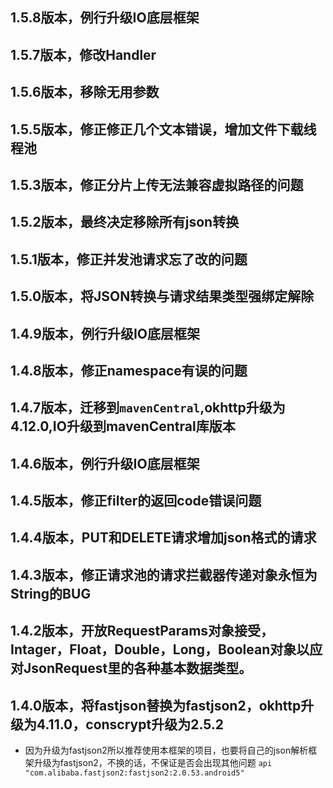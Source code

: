 ## 1.5.8版本，例行升级IO底层框架
## 1.5.7版本，修改Handler
## 1.5.6版本，移除无用参数
## 1.5.5版本，修正修正几个文本错误，增加文件下载线程池
## 1.5.3版本，修正分片上传无法兼容虚拟路径的问题
## 1.5.2版本，最终决定移除所有json转换
## 1.5.1版本，修正并发池请求忘了改的问题
## 1.5.0版本，将JSON转换与请求结果类型强绑定解除
## 1.4.9版本，例行升级IO底层框架
## 1.4.8版本，修正namespace有误的问题
## 1.4.7版本，迁移到`mavenCentral`,okhttp升级为4.12.0,IO升级到mavenCentral库版本
## 1.4.6版本，例行升级IO底层框架
## 1.4.5版本，修正filter的返回code错误问题
## 1.4.4版本，PUT和DELETE请求增加json格式的请求
## 1.4.3版本，修正请求池的请求拦截器传递对象永恒为String的BUG
## 1.4.2版本，开放RequestParams对象接受，Intager，Float，Double，Long，Boolean对象以应对JsonRequest里的各种基本数据类型。
## 1.4.0版本，将fastjson替换为fastjson2，okhttp升级为4.11.0，conscrypt升级为2.5.2
- 因为升级为fastjson2所以推荐使用本框架的项目，也要将自己的json解析框架升级为fastjson2，不换的话，不保证是否会出现其他问题
`api "com.alibaba.fastjson2:fastjson2:2.0.53.android5"`
